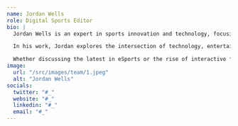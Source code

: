 ```yaml
---
name: Jordan Wells
role: Digital Sports Editor
bio: |
  Jordan Wells is an expert in sports innovation and technology, focusing on how digital platforms and streaming services are reshaping the fan experience. With a background in both sports journalism and tech, he brings a unique perspective to the evolving world of sports media.

  In his work, Jordan explores the intersection of technology, entertainment, and sports, shedding light on how new technologies like virtual reality, streaming, and AI are transforming how fans engage with their favorite teams and athletes.

  Whether discussing the latest in eSports or the rise of interactive fan experiences, Jordan provides insightful commentary on the ever-changing landscape of sports and its relationship with technology.
image:
  url: "/src/images/team/1.jpeg"
  alt: "Jordan Wells"
socials:
  twitter: "#_"
  website: "#_"
  linkedin: "#_"
  email: "#_"
---
```


